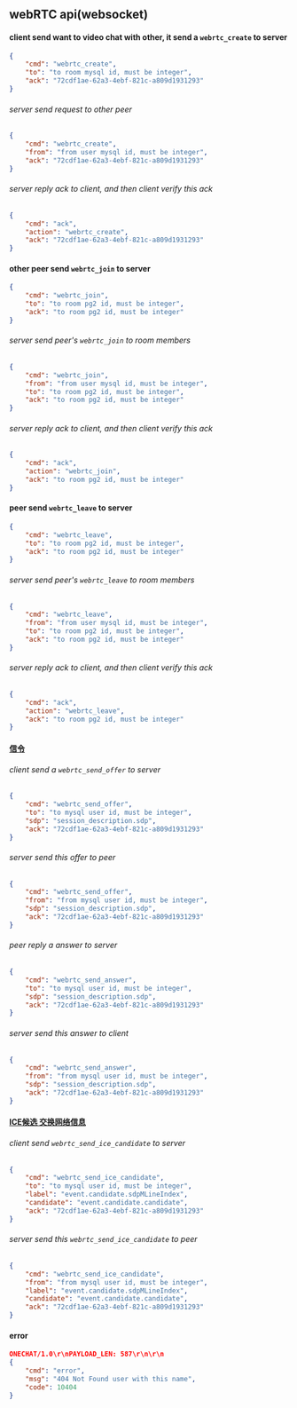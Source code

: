 ## webRTC api(websocket)

#### client send want to video chat with other, it send a `webrtc_create` to server

```json
{
    "cmd": "webrtc_create",
    "to": "to room mysql id, must be integer",
    "ack": "72cdf1ae-62a3-4ebf-821c-a809d1931293"
}
```

###### server send request to other peer

```json
{
    "cmd": "webrtc_create",
    "from": "from user mysql id, must be integer",
    "ack": "72cdf1ae-62a3-4ebf-821c-a809d1931293"
}
```

###### server reply ack to client, and then client verify this ack

```json
{
    "cmd": "ack",
    "action": "webrtc_create",
    "ack": "72cdf1ae-62a3-4ebf-821c-a809d1931293"
}
```


#### other peer send `webrtc_join` to server

```json
{
    "cmd": "webrtc_join",
    "to": "to room pg2 id, must be integer",
    "ack": "to room pg2 id, must be integer"
}
```

###### server send peer's `webrtc_join` to room members

```json
{
    "cmd": "webrtc_join",
    "from": "from user mysql id, must be integer",
    "to": "to room pg2 id, must be integer",
    "ack": "to room pg2 id, must be integer"
}
```

###### server reply ack to client, and then client verify this ack

```json
{
    "cmd": "ack",
    "action": "webrtc_join",
    "ack": "to room pg2 id, must be integer"
}
```


#### peer send `webrtc_leave` to server

```json
{
    "cmd": "webrtc_leave",
    "to": "to room pg2 id, must be integer",
    "ack": "to room pg2 id, must be integer"
}
```

###### server send peer's `webrtc_leave` to room members

```json
{
    "cmd": "webrtc_leave",
    "from": "from user mysql id, must be integer",
    "to": "to room pg2 id, must be integer",
    "ack": "to room pg2 id, must be integer"
}
```

###### server reply ack to client, and then client verify this ack

```json
{
    "cmd": "ack",
    "action": "webrtc_leave",
    "ack": "to room pg2 id, must be integer"
}
```

#### [信令](http://segmentfault.com/a/1190000000439103)

###### client send a `webrtc_send_offer` to server

```json
{
    "cmd": "webrtc_send_offer",
    "to": "to mysql user id, must be integer",
    "sdp": "session_description.sdp",
    "ack": "72cdf1ae-62a3-4ebf-821c-a809d1931293"
}
```

###### server send this offer to peer

```json
{
    "cmd": "webrtc_send_offer",
    "from": "from mysql user id, must be integer",
    "sdp": "session_description.sdp",
    "ack": "72cdf1ae-62a3-4ebf-821c-a809d1931293"
}
```

###### peer reply a answer to server

```json
{
    "cmd": "webrtc_send_answer",
    "to": "to mysql user id, must be integer",
    "sdp": "session_description.sdp",
    "ack": "72cdf1ae-62a3-4ebf-821c-a809d1931293"
}
```

###### server send this answer to client

```json
{
    "cmd": "webrtc_send_answer",
    "from": "from mysql user id, must be integer",
    "sdp": "session_description.sdp",
    "ack": "72cdf1ae-62a3-4ebf-821c-a809d1931293"
}
```


#### [ICE候选 交换网络信息](http://www.cnblogs.com/lingyunhu/p/4058182.html)

###### client send `webrtc_send_ice_candidate` to server

```json
{
    "cmd": "webrtc_send_ice_candidate",
    "to": "to mysql user id, must be integer",
    "label": "event.candidate.sdpMLineIndex",
    "candidate": "event.candidate.candidate",
    "ack": "72cdf1ae-62a3-4ebf-821c-a809d1931293"
}
```

###### server send this `webrtc_send_ice_candidate` to peer

```json
{
    "cmd": "webrtc_send_ice_candidate",
    "from": "from mysql user id, must be integer",
    "label": "event.candidate.sdpMLineIndex",
    "candidate": "event.candidate.candidate",
    "ack": "72cdf1ae-62a3-4ebf-821c-a809d1931293"
}
```

#### error

```json
ONECHAT/1.0\r\nPAYLOAD_LEN: 587\r\n\r\n
{
    "cmd": "error",
    "msg": "404 Not Found user with this name",
    "code": 10404
}
```
